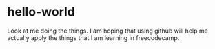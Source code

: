 # hello-world
Look at me doing the things.
I am hoping that using github will help me actually apply the things that I am learning in freecodecamp.
